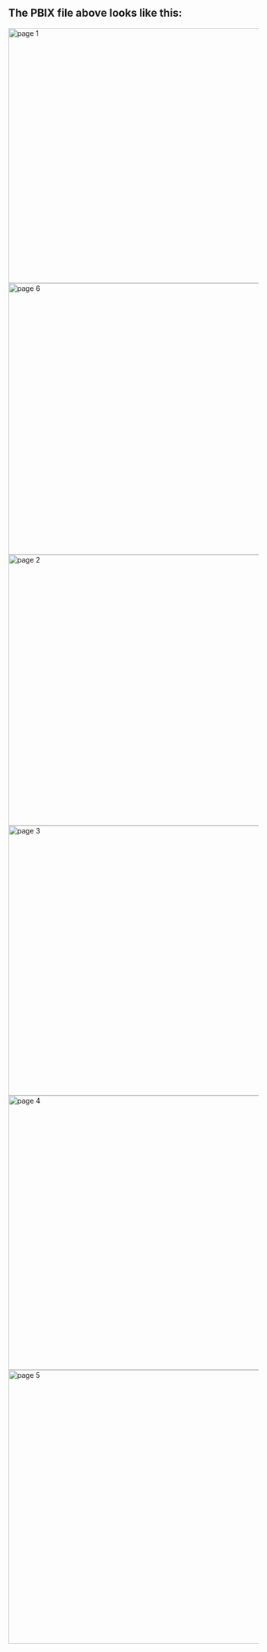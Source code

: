 ## The PBIX file above looks like this:




<img width="909" height="512" alt="page 1" src="https://github.com/user-attachments/assets/1c883a5b-f17e-4800-bdbc-3bb02d13e04c" />
<img width="977" height="545" alt="page 6" src="https://github.com/user-attachments/assets/574c1077-d036-4a2e-92ca-7bb838be0b56" />


<img width="968" height="544" alt="page 2" src="https://github.com/user-attachments/assets/b806f029-0341-4075-acd5-5acfc93daf48" />

<img width="973" height="542" alt="page 3" src="https://github.com/user-attachments/assets/550131bc-f4ca-47f3-b1e1-4180de1d4513" />
<img width="971" height="551" alt="page 4" src="https://github.com/user-attachments/assets/1b4e01fe-8f01-4019-8aaf-497f46a50ff5" />

<img width="972" height="550" alt="page 5" src="https://github.com/user-attachments/assets/7e4a942d-ea68-4964-bed8-9e7ca2e0d65a" />










